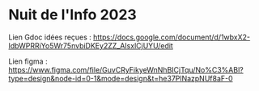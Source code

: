 # Nuit de l'Info 2023

Lien Gdoc idées reçues : https://docs.google.com/document/d/1wbxX2-IdbWPRRiYo5Wr75nvbiDKEy2ZZ_AIsxlCjUYU/edit

Lien figma : https://www.figma.com/file/GuvCRyFikyeWnNhBICjTqu/No%C3%ABl?type=design&node-id=0-1&mode=design&t=he37PlNazpNUf8aF-0